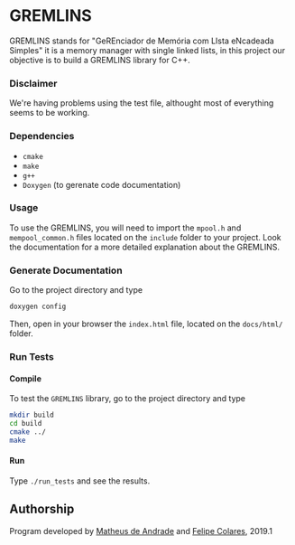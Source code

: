 # GREMLINS
GREMLINS stands for "GeREnciador de Memória com LIsta eNcadeada Simples" it is a memory manager with single linked lists, in this project our objective is to build a GREMLINS library for C++.

### Disclaimer
We're having problems using the test file, althought most of everything seems to be working.

### Dependencies
* `cmake`
* `make`
* `g++`
* `Doxygen` (to gerenate code documentation)

### Usage
To use the GREMLINS, you will need to import the `mpool.h` and `mempool_common.h` files located on the `include` folder to your project. Look the documentation for a more detailed explanation about the GREMLINS.

### Generate Documentation
Go to the project directory and type

```bash
doxygen config
```

Then, open in your browser the `index.html` file, located on the `docs/html/` folder.

### Run Tests

#### Compile
To test the `GREMLINS` library, go to the project directory and type

```bash
mkdir build
cd build
cmake ../
make
```

#### Run
Type `./run_tests` and see the results.

## Authorship
Program developed by [Matheus de Andrade](https://github.com/matheusmas132) and [Felipe Colares](https://github.com/felipecolares22), 2019.1


